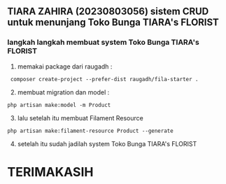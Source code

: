 ## TIARA ZAHIRA (20230803056) sistem CRUD untuk menunjang Toko Bunga TIARA's FLORIST

### langkah langkah membuat system Toko Bunga TIARA's FLORIST

1. memakai package dari raugadh : 
```
 composer create-project --prefer-dist raugadh/fila-starter .
```
2. membuat migration dan model : 
```
php artisan make:model -m Product
```
3. lalu setelah itu membuat Filament Resource 
```
php artisan make:filament-resource Product --generate
```
4. setelah itu sudah jadilah system Toko Bunga TIARA's FLORIST

# TERIMAKASIH